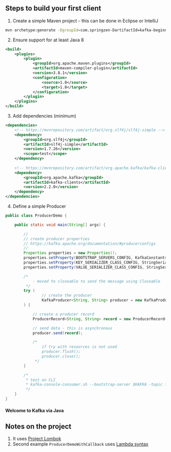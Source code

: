 ## Steps to build your first client

1. Create a simple Maven project - this can be done in Eclipse or IntelliJ

```bash
mvn archetype:generate -DgroupId=com.springzen-DartifactId=kafka-beginners-course -DarchetypeArtifactId=maven-archetype-quickstart -DarchetypeVersion=1.4 -DinteractiveMode=false
```

2. Ensure support for at least Java 8

```xml
<build>
    <plugins>
        <plugin>
            <groupId>org.apache.maven.plugins</groupId>
            <artifactId>maven-compiler-plugin</artifactId>
            <version>3.8.1</version>
            <configuration>
                <source>1.8</source>
                <target>1.8</target>
            </configuration>
        </plugin>
    </plugins>
</build>
```

3. Add dependencies (minimum)
```xml
<dependencies>
    <!-- https://mvnrepository.com/artifact/org.slf4j/slf4j-simple -->
    <dependency>
        <groupId>org.slf4j</groupId>
        <artifactId>slf4j-simple</artifactId>
        <version>1.7.26</version>
        <scope>test</scope>
    </dependency>
    
    <!-- https://mvnrepository.com/artifact/org.apache.kafka/kafka-clients -->
    <dependency>
        <groupId>org.apache.kafka</groupId>
        <artifactId>kafka-clients</artifactId>
        <version>2.2.0</version>
    </dependency>
</dependencies>

```

4. Define a simple Producer

```java
public class ProducerDemo {

    public static void main(String[] args) {

        //
        // create producer properties
        // https://kafka.apache.org/documentation/#producerconfigs
        //
        Properties properties = new Properties();
        properties.setProperty(BOOTSTRAP_SERVERS_CONFIG, KafkaConstants.LOCAL_BOOTSTRAP_SERVERS);
        properties.setProperty(KEY_SERIALIZER_CLASS_CONFIG, StringSerializer.class.getName());
        properties.setProperty(VALUE_SERIALIZER_CLASS_CONFIG, StringSerializer.class.getName());

        /*
            - moved to closeable to send the message using Closeable
         */
        try (
                // create the producer
                KafkaProducer<String, String> producer = new KafkaProducer<>(properties)
        ) {

            // create a producer record
            ProducerRecord<String, String> record = new ProducerRecord<>("first_topic", "hello world");

            // send data - this is asynchronous
            producer.send(record);

            /*
                if try with resources is not used
                producer.flush();
                producer.close();
             */
        }

        /*
         * test on CLI
         * kafka-console-consumer.sh --bootstrap-server $KAFKA -topic first_topic --group my-third-app-group
         */
    }
}
```

#### Welcome to Kafka via Java

## Notes on the project

1. It uses [Project Lombok](https://projectlombok.org/)
2. Second example `ProducerDemoWithCallback` uses [Lambda syntax](https://docs.oracle.com/javase/tutorial/java/javaOO/lambdaexpressions.html)
